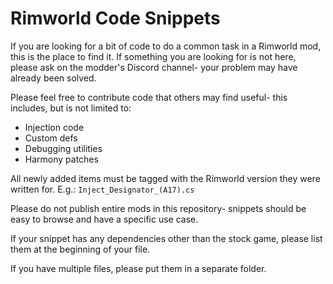 # Rimworld Code Snippets
If you are looking for a bit of code to do a common task in a Rimworld mod, this is the place to find it.
If something you are looking for is not here, please ask on the modder's Discord channel- your problem may have already been solved.

Please feel free to contribute code that others may find useful- this includes, but is not limited to:
- Injection code
- Custom defs
- Debugging utilities
- Harmony patches

All newly added items must be tagged with the Rimworld version they were written for. E.g.: `Inject_Designator_(A17).cs`

Please do not publish entire mods in this repository- snippets should be easy to browse and have a specific use case.

If your snippet has any dependencies other than the stock game, please list them at the beginning of your file.

If you have multiple files, please put them in a separate folder.
